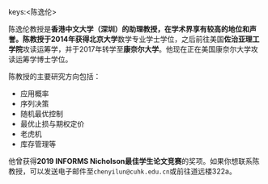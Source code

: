 keys:<陈逸伦>


陈逸伦教授是**香港中文大学（深圳）**的助理教授，在学术界享有较高的地位和声誉。陈教授于2014年获得**北京大学**数学专业学士学位，之后前往美国**佐治亚理工学院**攻读运筹学，并于2017年转学至**康奈尔大学**。他现在正在美国康奈尔大学攻读运筹学博士学位。

陈教授的主要研究方向包括：
- 应用概率
- 序列决策
- 随机最优控制
- 最优止损与期权定价
- 老虎机
- 库存管理等

他曾获得**2019 INFORMS Nicholson最佳学生论文竞赛**的奖项。如果你想联系陈教授，可以发送电子邮件至`chenyilun@cuhk.edu.cn`或前往道远楼322a。